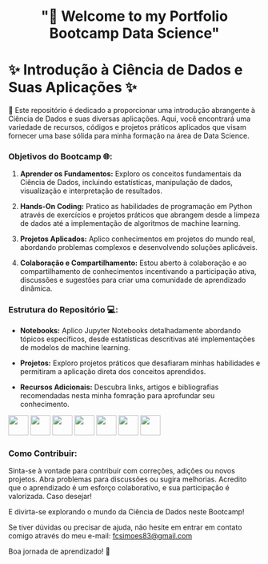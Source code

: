 ﻿<div align="center">
  <h1>"👋 Welcome to my Portfolio Bootcamp Data Science"</h1>
</div>

# ✨ Introdução à Ciência de Dados e Suas Aplicações ✨


🚀 Este repositório é dedicado a proporcionar uma introdução abrangente à Ciência de Dados e suas diversas aplicações. Aqui, você encontrará uma variedade de recursos, códigos e projetos práticos aplicados que visam fornecer uma base sólida para minha formação na área de Data Science.

### Objetivos do Bootcamp 🌐:

1. **Aprender os Fundamentos:** Exploro os conceitos fundamentais da Ciência de Dados, incluindo estatísticas, manipulação de dados, visualização e interpretação de resultados.

2. **Hands-On Coding:** Pratico as habilidades de programação em Python através de exercícios e projetos práticos que abrangem desde a limpeza de dados até a implementação de algoritmos de machine learning.

3. **Projetos Aplicados:** Aplico conhecimentos em projetos do mundo real, abordando problemas complexos e desenvolvendo soluções aplicáveis.

4. **Colaboração e Compartilhamento:** Estou aberto à colaboração e ao compartilhamento de conhecimentos incentivando a participação ativa, discussões e sugestões para criar uma comunidade de aprendizado dinâmica.

### Estrutura do Repositório 💻:

- **Notebooks:** Aplico Jupyter Notebooks detalhadamente abordando tópicos específicos, desde estatísticas descritivas até implementações de modelos de machine learning.

- **Projetos:** Exploro projetos práticos que desafiaram minhas habilidades e permitiram a aplicação direta dos conceitos aprendidos.

- **Recursos Adicionais:** Descubra links, artigos e bibliografias recomendadas nesta minha fomração para aprofundar seu conhecimento.


<!-- **fabiocarvalhosimoes/Fabio-C-Simoes** is a ✨ _special_ ✨ repository because its `README.md` (this file) appears on your GitHub profile. -->



<img src="https://cdn.jsdelivr.net/gh/devicons/devicon@latest/icons/vscode/vscode-original-wordmark.svg" width="40" height="40"/> <img src="https://cdn.jsdelivr.net/gh/devicons/devicon/icons/git/git-original.svg" width="40" height="40"/> <img src="https://cdn.jsdelivr.net/gh/devicons/devicon@latest/icons/anaconda/anaconda-original-wordmark.svg" width="40" height="40"/> <img src="https://cdn.jsdelivr.net/gh/devicons/devicon@latest/icons/jupyter/jupyter-original-wordmark.svg" width="40" height="40"/> <img src="https://cdn.jsdelivr.net/gh/devicons/devicon@latest/icons/python/python-original-wordmark.svg" width="40" height="40"/> <img src="https://cdn.jsdelivr.net/gh/devicons/devicon@latest/icons/numpy/numpy-original-wordmark.svg" width="40" height="40"/> <img src="https://cdn.jsdelivr.net/gh/devicons/devicon@latest/icons/pandas/pandas-original-wordmark.svg" width="40" height="40"/> 






### Como Contribuir:

Sinta-se à vontade para contribuir com correções, adições ou novos projetos. Abra problemas para discussões ou sugira melhorias. Acredito que o aprendizado é um esforço colaborativo, e sua participação é valorizada. 
Caso desejar!

E divirta-se explorando o mundo da Ciência de Dados neste Bootcamp! 

Se tiver dúvidas ou precisar de ajuda, não hesite em entrar em contato comigo através do meu e-mail: fcsimoes83@gmail.com

Boa jornada de aprendizado! 🚀
